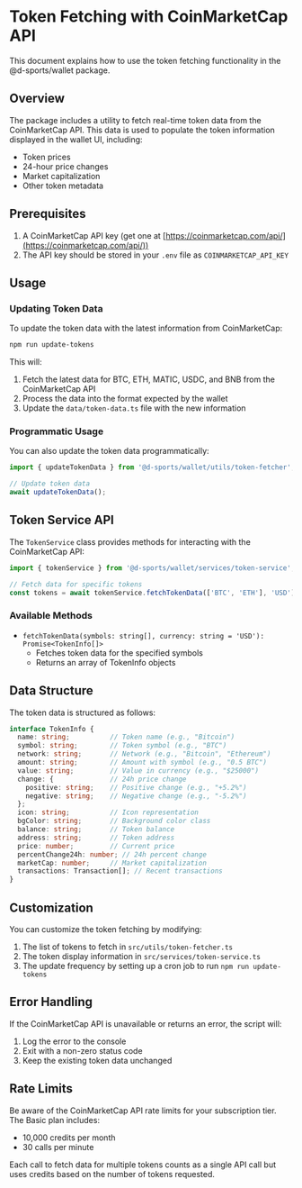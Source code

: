 # Token Fetching with CoinMarketCap API

This document explains how to use the token fetching functionality in the @d-sports/wallet package.

## Overview

The package includes a utility to fetch real-time token data from the CoinMarketCap API. This data is used to populate the token information displayed in the wallet UI, including:

- Token prices
- 24-hour price changes
- Market capitalization
- Other token metadata

## Prerequisites

1. A CoinMarketCap API key (get one at [https://coinmarketcap.com/api/](https://coinmarketcap.com/api/))
2. The API key should be stored in your `.env` file as `COINMARKETCAP_API_KEY`

## Usage

### Updating Token Data

To update the token data with the latest information from CoinMarketCap:

```bash
npm run update-tokens
```

This will:
1. Fetch the latest data for BTC, ETH, MATIC, USDC, and BNB from the CoinMarketCap API
2. Process the data into the format expected by the wallet
3. Update the `data/token-data.ts` file with the new information

### Programmatic Usage

You can also update the token data programmatically:

```typescript
import { updateTokenData } from '@d-sports/wallet/utils/token-fetcher';

// Update token data
await updateTokenData();
```

## Token Service API

The `TokenService` class provides methods for interacting with the CoinMarketCap API:

```typescript
import { tokenService } from '@d-sports/wallet/services/token-service';

// Fetch data for specific tokens
const tokens = await tokenService.fetchTokenData(['BTC', 'ETH'], 'USD');
```

### Available Methods

- `fetchTokenData(symbols: string[], currency: string = 'USD'): Promise<TokenInfo[]>`
  - Fetches token data for the specified symbols
  - Returns an array of TokenInfo objects

## Data Structure

The token data is structured as follows:

```typescript
interface TokenInfo {
  name: string;          // Token name (e.g., "Bitcoin")
  symbol: string;        // Token symbol (e.g., "BTC")
  network: string;       // Network (e.g., "Bitcoin", "Ethereum")
  amount: string;        // Amount with symbol (e.g., "0.5 BTC")
  value: string;         // Value in currency (e.g., "$25000")
  change: {              // 24h price change
    positive: string;    // Positive change (e.g., "+5.2%")
    negative: string;    // Negative change (e.g., "-5.2%")
  };
  icon: string;          // Icon representation
  bgColor: string;       // Background color class
  balance: string;       // Token balance
  address: string;       // Token address
  price: number;         // Current price
  percentChange24h: number; // 24h percent change
  marketCap: number;     // Market capitalization
  transactions: Transaction[]; // Recent transactions
}
```

## Customization

You can customize the token fetching by modifying:

1. The list of tokens to fetch in `src/utils/token-fetcher.ts`
2. The token display information in `src/services/token-service.ts`
3. The update frequency by setting up a cron job to run `npm run update-tokens`

## Error Handling

If the CoinMarketCap API is unavailable or returns an error, the script will:

1. Log the error to the console
2. Exit with a non-zero status code
3. Keep the existing token data unchanged

## Rate Limits

Be aware of the CoinMarketCap API rate limits for your subscription tier. The Basic plan includes:

- 10,000 credits per month
- 30 calls per minute

Each call to fetch data for multiple tokens counts as a single API call but uses credits based on the number of tokens requested.